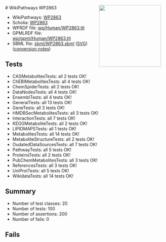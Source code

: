 <img style="float: right; width: 200px" src="../logo.png" />
# WikiPathways WP2863

* WikiPathways: [WP2863](https://identifiers.org/wikipathways:WP2863)
* Scholia: [WP2863](https://scholia.toolforge.org/wikipathways/WP2863)
* WPRDF file: [wp/Human/WP2863.ttl](../wp/Human/WP2863.ttl)
* GPMLRDF file: [wp/gpml/Human/WP2863.ttl](../wp/gpml/Human/WP2863.ttl)
* SBML file: [sbml/WP2863.sbml](../sbml/WP2863.sbml) ([SVG](../sbml/WP2863.svg)) ([conversion notes](../sbml/WP2863.txt))

## Tests
* CASMetabolitesTests: all 2 tests OK!
* ChEBIMetabolitesTests: all 4 tests OK!
* ChemSpiderTests: all 2 tests OK!
* DataNodesTests: all 4 tests OK!
* EnsemblTests: all 4 tests OK!
* GeneralTests: all 13 tests OK!
* GeneTests: all 3 tests OK!
* HMDBSecMetabolitesTests: all 3 tests OK!
* InteractionTests: all 7 tests OK!
* KEGGMetaboliteTests: all 2 tests OK!
* LIPIDMAPSTests: all 1 tests OK!
* MetabolitesTests: all 14 tests OK!
* MetaboliteStructureTests: all 2 tests OK!
* OudatedDataSourcesTests: all 7 tests OK!
* PathwayTests: all 5 tests OK!
* ProteinsTests: all 2 tests OK!
* PubChemMetabolitesTests: all 3 tests OK!
* ReferencesTests: all 3 tests OK!
* UniProtTests: all 5 tests OK!
* WikidataTests: all 14 tests OK!


## Summary

* Number of test classes: 20
* Number of tests: 100
* Number of assertions: 200
* Number of fails: 0

## Fails


